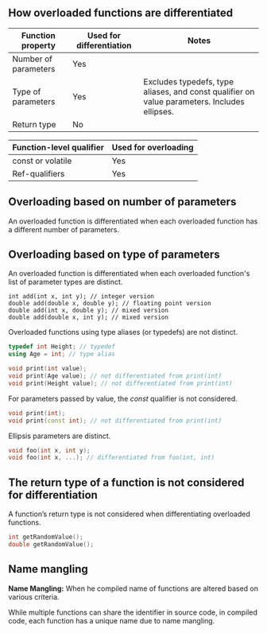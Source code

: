 ## How overloaded functions are differentiated
| Function property    | Used for differentiation | Notes                                                                                        |
|----------------------|--------------------------|----------------------------------------------------------------------------------------------|
| Number of parameters | Yes                      |                                                                                              |
| Type of parameters   | Yes                      | Excludes typedefs, type aliases, and const qualifier on value parameters. Includes ellipses. |
| Return type          | No                       |                                                                                              |

| Function-level qualifier | Used for overloading |
|--------------------------|----------------------|
| const or volatile        | Yes                  |
| Ref-qualifiers           | Yes                  |

## Overloading based on number of parameters
An overloaded function is differentiated when each overloaded function has a different number of parameters.

## Overloading based on type of parameters
An overloaded function is differentiated when each overloaded function's list of parameter types are distinct. 
```
int add(int x, int y); // integer version
double add(double x, double y); // floating point version
double add(int x, double y); // mixed version
double add(double x, int y); // mixed version
```

Overloaded functions using type aliases (or typedefs) are not distinct.
```cpp
typedef int Height; // typedef
using Age = int; // type alias

void print(int value);
void print(Age value); // not differentiated from print(int)
void print(Height value); // not differentiated from print(int)
```

For parameters passed by value, the *const* qualifier is not considered.
```cpp
void print(int);
void print(const int); // not differentiated from print(int)
```

Ellipsis parameters are distinct.
```cpp
void foo(int x, int y);
void foo(int x, ...); // differentiated from foo(int, int)
```

## The return type of a function is not considered for differentiation
A function’s return type is not considered when differentiating overloaded functions.
```cpp
int getRandomValue();
double getRandomValue();
```

## Name mangling
**Name Mangling:** When he compiled name of functions are altered based on various criteria.

While multiple functions can share the identifier in source code, in compiled code, each function has a unique name due to name mangling.

